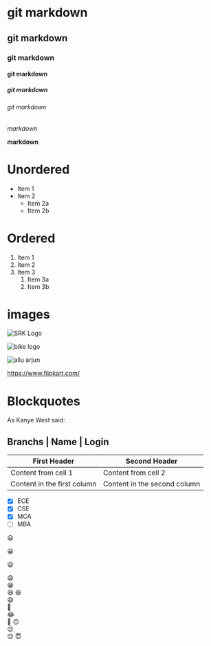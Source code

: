 # git markdown
## git markdown
### git markdown
#### git markdown
##### git markdown
###### git markdown

*markdown*

**markdown**

# Unordered
* Item 1
* Item 2
  * Item 2a
  * Item 2b
# Ordered
1. Item 1
1. Item 2
1. Item 3
   1. Item 3a
   1. Item 3b

# images 
 
 ![SRK Logo](https://encrypted-tbn0.gstatic.com/images?q=tbn:ANd9GcTl0FmMp5Q-j60MYd7JSqXyuey5Fp5VkrGGxQ&usqp=CAU)
 
 ![bike logo](https://images-na.ssl-images-amazon.com/images/I/61PIVnN9zTL._SL1000_.jpg)
 
 ![allu arjun](https://cdn.gulte.com/wp-content/uploads/2021/02/Allu-Arjun-GQ.jpg)

https://www.flipkart.com/

# Blockquotes
As Kanye West said:

Branchs |  Name  |  Login  
--------------------------
First Header | Second Header
------------ | -------------
Content from cell 1 | Content from cell 2
Content in the first column | Content in the second column

- [x] ECE
- [x] CSE
- [x] MCA 
- [ ] MBA

:smiley:

:grinning:

:smiley:

:smile:		
:grin:	
:laughing:
:satisfied:		
:sweat_smile:	
:rofl:		
:joy:	
:slightly_smiling_face:	
:upside_down_face:	
:wink:	
:blush:	
:innocent:
